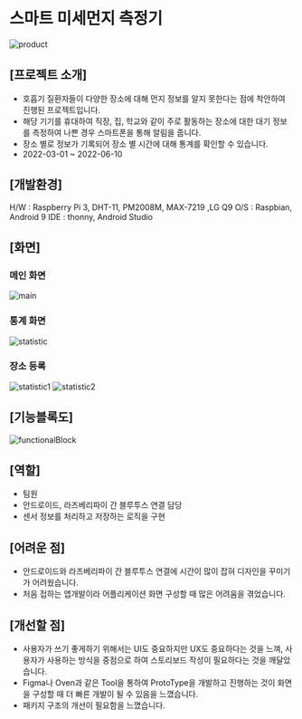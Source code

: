 # 스마트 미세먼지 측정기

![product](img/image05.png)

## [프로젝트 소개]

- 호흡기 질환자들이 다양한 장소에 대해 먼지 정보를 알지 못한다는 점에 착안하여 진행된 프로젝트입니다.
- 해당 기기를 휴대하여 직장, 집, 학교와 같이 주로 활동하는 장소에 대한 대기 정보를 측정하여 나쁜 경우 스마트폰을 통해 알림을 줍니다.
- 장소 별로 정보가 기록되어 장소 별 시간에 대해 통계를 확인할 수 있습니다.
- 2022-03-01 ~ 2022-06-10

## [개발환경]
H/W : Raspberry Pi 3, DHT-11, PM2008M, MAX-7219 ,LG Q9
O/S : Raspbian, Android 9
IDE : thonny, Android Studio

## [화면]

### 메인 화면
![main](img/image04.png)

### 통계 화면
![statistic](img/image01.png)

### 장소 등록
![statistic1](img/image03.png) 
![statistic2](img/image02.png)

## [기능블록도]

![functionalBlock](img/image06.png)

## [역할]

- 팀원
- 안드로이드, 라즈베리파이 간 블루투스 연결 담당
- 센서 정보를 처리하고 저장하는 로직을 구현

## [어려운 점]

- 안드로이드와 라즈베리파이 간 블루투스 연결에 시간이 많이 잡혀 디자인을 꾸미기가 어려웠습니다.
- 처음 접하는 앱개발이라 어플리케이션 화면 구성할 때 많은 어려움을 겪었습니다.

## [개선할 점]

- 사용자가 쓰기 좋게하기 위해서는 UI도 중요하지만 UX도 중요하다는 것을 느껴, 사용자가 사용하는 방식을 중점으로 하여 스토리보드 작성이 필요하다는 것을 깨달았습니다.
- Figma나 Oven과 같은 Tool을 통하여 ProtoType을 개발하고 진행하는 것이 화면을 구성할 때 더 빠른 개발이 될 수 있음을 느꼈습니다.
- 패키지 구조의 개선이 필요함을 느꼈습니다.
